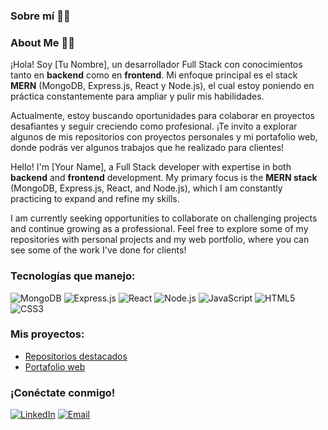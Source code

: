 ### Sobre mí 👨‍💻
### About Me 👨‍💻

¡Hola! Soy [Tu Nombre], un desarrollador Full Stack con conocimientos tanto en **backend** como en **frontend**. Mi enfoque principal es el stack **MERN** (MongoDB, Express.js, React y Node.js), el cual estoy poniendo en práctica constantemente para ampliar y pulir mis habilidades.

Actualmente, estoy buscando oportunidades para colaborar en proyectos desafiantes y seguir creciendo como profesional. ¡Te invito a explorar algunos de mis repositorios con proyectos personales y mi portafolio web, donde podrás ver algunos trabajos que he realizado para clientes!

Hello! I'm [Your Name], a Full Stack developer with expertise in both **backend** and **frontend** development. My primary focus is the **MERN stack** (MongoDB, Express.js, React, and Node.js), which I am constantly practicing to expand and refine my skills.

I am currently seeking opportunities to collaborate on challenging projects and continue growing as a professional. Feel free to explore some of my repositories with personal projects and my web portfolio, where you can see some of the work I've done for clients!

### Tecnologías que manejo:
![MongoDB](https://img.shields.io/badge/MongoDB-47A248?style=for-the-badge&logo=mongodb&logoColor=white)
![Express.js](https://img.shields.io/badge/Express.js-000000?style=for-the-badge&logo=express&logoColor=white)
![React](https://img.shields.io/badge/React-61DAFB?style=for-the-badge&logo=react&logoColor=black)
![Node.js](https://img.shields.io/badge/Node.js-339933?style=for-the-badge&logo=node.js&logoColor=white)
![JavaScript](https://img.shields.io/badge/JavaScript-F7DF1E?style=for-the-badge&logo=javascript&logoColor=black)
![HTML5](https://img.shields.io/badge/HTML5-E34F26?style=for-the-badge&logo=html5&logoColor=white)
![CSS3](https://img.shields.io/badge/CSS3-1572B6?style=for-the-badge&logo=css3&logoColor=white)

### Mis proyectos:
- [Repositorios destacados](https://github.com/tu-usuario?tab=repositories)
- [Portafolio web](https://tu-portafolio.com)

### ¡Conéctate conmigo!
[![LinkedIn](https://img.shields.io/badge/LinkedIn-0077B5?style=for-the-badge&logo=linkedin&logoColor=white)](https://www.linkedin.com/in/tu-usuario/)
[![Email](https://img.shields.io/badge/Email-D14836?style=for-the-badge&logo=gmail&logoColor=white)](mailto:correo@example.com)

<!--
**mauperez9918/mauperez9918** is a ✨ _special_ ✨ repository because its `README.md` (this file) appears on your GitHub profile.

Here are some ideas to get you started:

- 🔭 I’m currently working on ...
- 🌱 I’m currently learning ...
- 👯 I’m looking to collaborate on ...
- 🤔 I’m looking for help with ...
- 💬 Ask me about ...
- 📫 How to reach me: ...
- 😄 Pronouns: ...
- ⚡ Fun fact: ...
-->
